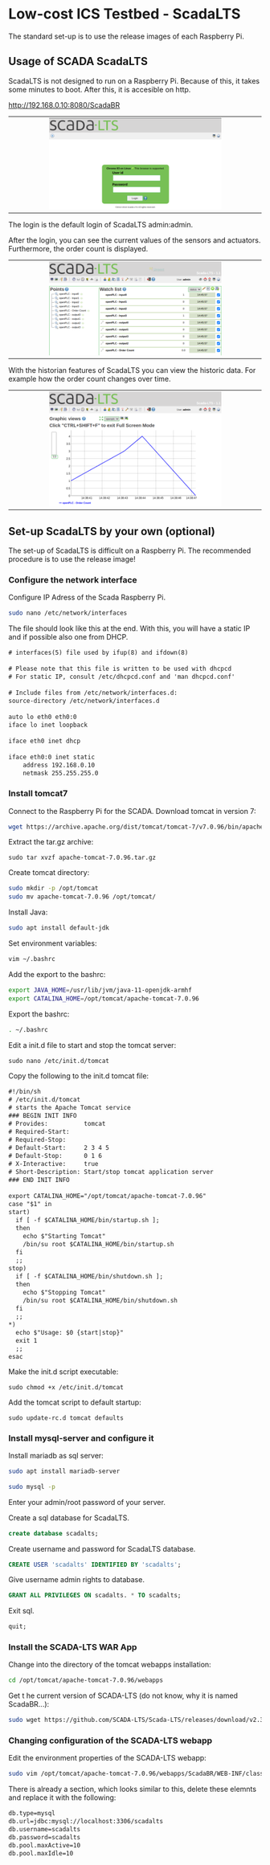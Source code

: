# Low-cost ICS Testbed - ScadaLTS

The standard set-up is to use the release images of each Raspberry Pi.

## Usage of SCADA ScadaLTS

ScadaLTS is not designed to run on a Raspberry Pi.
Because of this, it takes some minutes to boot.
After this, it is accesible on http.

http://192.168.0.10:8080/ScadaBR

<table align="center"><tr><td align="center" width="9999">
<img src="images/login.png" width=70%></img>
</td></tr></table>

The login is the default login of ScadaLTS admin:admin.

After the login, you can see the current values of the sensors and actuators.
Furthermore, the order count is displayed.

<table align="center"><tr><td align="center" width="9999">
<img src="images/default.png" width=70%></img>
</td></tr></table>

With the historian features of ScadaLTS you can view the historic data.
For example how the order count changes over time.

<table align="center"><tr><td align="center" width="9999">
<img src="images/historyorder.png" width=70%></img>
</td></tr></table>


## Set-up ScadaLTS by your own (optional)

The set-up of ScadaLTS is difficult on a Raspberry Pi.
The recommended procedure is to use the release image!

### Configure the network interface

Configure IP Adress of the Scada Raspberry Pi.
```zsh
sudo nano /etc/network/interfaces
```

The file should look like this at the end.
With this, you will have a static IP and if possible also one from DHCP. 
```
# interfaces(5) file used by ifup(8) and ifdown(8)

# Please note that this file is written to be used with dhcpcd
# For static IP, consult /etc/dhcpcd.conf and 'man dhcpcd.conf'

# Include files from /etc/network/interfaces.d:
source-directory /etc/network/interfaces.d

auto lo eth0 eth0:0
iface lo inet loopback

iface eth0 inet dhcp

iface eth0:0 inet static
    address 192.168.0.10
    netmask 255.255.255.0

```

### Install tomcat7

Connect to the Raspberry Pi for the SCADA.
Download tomcat in version 7:
```zsh
wget https://archive.apache.org/dist/tomcat/tomcat-7/v7.0.96/bin/apache-tomcat-7.0.96.tar.gz
```

Extract the tar.gz archive:
```
sudo tar xvzf apache-tomcat-7.0.96.tar.gz
```

Create tomcat directory:
```zsh
sudo mkdir -p /opt/tomcat
sudo mv apache-tomcat-7.0.96 /opt/tomcat/
```

Install Java:
```zsh
sudo apt install default-jdk
```

Set environment variables:
```zsh
vim ~/.bashrc
```

Add the export to the bashrc:
```zsh
export JAVA_HOME=/usr/lib/jvm/java-11-openjdk-armhf
export CATALINA_HOME=/opt/tomcat/apache-tomcat-7.0.96
```

Export the bashrc:
```zsh
. ~/.bashrc
```

Edit a init.d file to start and stop the tomcat server:
```
sudo nano /etc/init.d/tomcat
```

Copy the following to the init.d tomcat file:
```
#!/bin/sh
# /etc/init.d/tomcat
# starts the Apache Tomcat service
### BEGIN INIT INFO
# Provides:          tomcat
# Required-Start:
# Required-Stop:
# Default-Start:     2 3 4 5
# Default-Stop:      0 1 6
# X-Interactive:     true
# Short-Description: Start/stop tomcat application server
### END INIT INFO
 
export CATALINA_HOME="/opt/tomcat/apache-tomcat-7.0.96"
case "$1" in
start)
  if [ -f $CATALINA_HOME/bin/startup.sh ];
  then
    echo $"Starting Tomcat"
    /bin/su root $CATALINA_HOME/bin/startup.sh
  fi
  ;;
stop)
  if [ -f $CATALINA_HOME/bin/shutdown.sh ];
  then
    echo $"Stopping Tomcat"
    /bin/su root $CATALINA_HOME/bin/shutdown.sh
  fi
  ;;
*)
  echo $"Usage: $0 {start|stop}"
  exit 1
  ;;
esac
```

Make the init.d script executable:
```
sudo chmod +x /etc/init.d/tomcat
```

Add the tomcat script to default startup:
```
sudo update-rc.d tomcat defaults
```


### Install mysql-server and configure it
Install mariadb as sql server:
```zsh
sudo apt install mariadb-server
```

```zsh
sudo mysql -p 
```
Enter your admin/root password of your server.

Create a sql database for ScadaLTS.
```sql
create database scadalts; 
```

Create username and password for ScadaLTS database.
```sql
CREATE USER 'scadalts' IDENTIFIED BY 'scadalts'; 
```

Give username admin rights to database.
```sql
GRANT ALL PRIVILEGES ON scadalts. * TO scadalts; 
```

Exit sql.
```sql
quit; 
```

### Install the SCADA-LTS WAR App
Change into the directory of the tomcat webapps installation:
```zsh
cd /opt/tomcat/apache-tomcat-7.0.96/webapps
```

Get t he current version of SCADA-LTS (do not know, why it is named ScadaBR...):
```zsh
sudo wget https://github.com/SCADA-LTS/Scada-LTS/releases/download/v2.3.2/ScadaBR.war
```

### Changing configuration of the SCADA-LTS webapp
Edit the environment properties of the SCADA-LTS webapp:
```zsh
sudo vim /opt/tomcat/apache-tomcat-7.0.96/webapps/ScadaBR/WEB-INF/classes/env.properties
```

There is already a section, which looks similar to this, delete these elemnts and replace it with the following:
```vim
db.type=mysql
db.url=jdbc:mysql://localhost:3306/scadalts
db.username=scadalts
db.password=scadalts
db.pool.maxActive=10
db.pool.maxIdle=10
```
